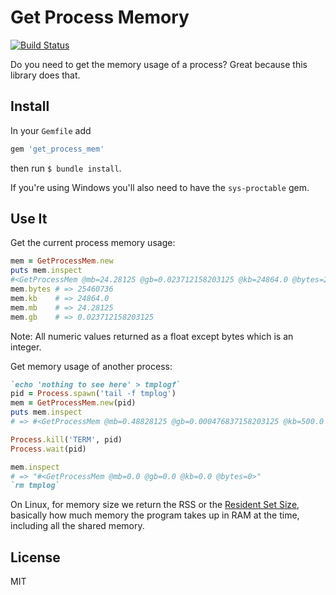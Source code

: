 # Get Process Memory

[![Build Status](https://travis-ci.org/schneems/get_process_mem.png?branch=master)](https://travis-ci.org/schneems/get_process_mem)

Do you need to get the memory usage of a process? Great because this library does that.

## Install

In your `Gemfile` add

```ruby
gem 'get_process_mem'
```

then run `$ bundle install`.

If you're using Windows you'll also need to have the `sys-proctable` gem.

## Use It

Get the current process memory usage:

```ruby
mem = GetProcessMem.new
puts mem.inspect
#<GetProcessMem @mb=24.28125 @gb=0.023712158203125 @kb=24864.0 @bytes=25460736 >
mem.bytes # => 25460736
mem.kb    # => 24864.0
mem.mb    # => 24.28125
mem.gb    # => 0.023712158203125
```

Note: All numeric values returned as a float except bytes which is an integer.

Get memory usage of another process:

```ruby
`echo 'nothing to see here' > tmplogf`
pid = Process.spawn('tail -f tmplog')
mem = GetProcessMem.new(pid)
puts mem.inspect
# => #<GetProcessMem @mb=0.48828125 @gb=0.000476837158203125 @kb=500.0 @bytes=512000 >

Process.kill('TERM', pid)
Process.wait(pid)

mem.inspect
# => "#<GetProcessMem @mb=0.0 @gb=0.0 @kb=0.0 @bytes=0>"
`rm tmplog`
```

On Linux, for memory size we return the RSS or the [Resident Set Size](http://en.wikipedia.org/wiki/Resident_set_size), basically how much memory the program takes up in RAM at the time, including all the shared memory.


## License

MIT

